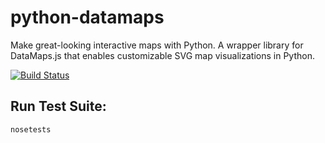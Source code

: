 # python-datamaps
Make great-looking interactive maps with Python. A wrapper library for DataMaps.js that enables customizable SVG map visualizations in Python.

[![Build Status](https://travis-ci.org/rowanv/python-datamaps.svg?branch=master)](https://travis-ci.org/rowanv/python-datamaps)

## Run Test Suite:

    nosetests
